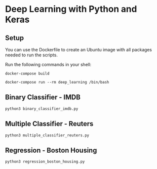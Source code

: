 # Deep Learning with Python and Keras

## Setup
You can use the Dockerfile to create an Ubuntu image with all packages needed to run the scripts.

Run the following commands in your shell:
```
docker-compose build

docker-compose run --rm deep_learning /bin/bash
```

## Binary Classifier - IMDB
`python3 binary_classifier_imdb.py`

## Multiple Classifier - Reuters
`python3 multiple_classifier_reuters.py`

## Regression - Boston Housing
`python3 regression_boston_housing.py`
